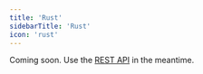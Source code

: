 ```yaml
---
title: 'Rust'
sidebarTitle: 'Rust'
icon: 'rust'
---
```


Coming soon. Use the [REST API](/reference/api) in the meantime.
